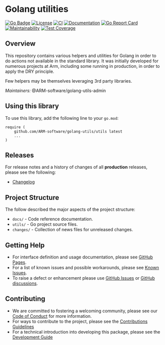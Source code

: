 <!--
Copyright (C) 2020-2021 Arm Limited or its affiliates and Contributors. All rights reserved.
SPDX-License-Identifier: Apache-2.0
-->
# Golang utilities

[![Go Badge](https://img.shields.io/badge/go-v1.15-blue)](https://golang.org/)
[![License](https://img.shields.io/badge/License-Apache%202.0-blue.svg)](https://opensource.org/licenses/Apache-2.0)
[![CI](https://github.com/ARM-software/golang-utils/actions/workflows/ci.yml/badge.svg)](https://github.com/ARM-software/golang-utils/actions/workflows/ci.yml)
[![Documentation](https://badgen.net/badge/Documentation/GitHub%20Pages/blue?icon=github)](https://arm-software.github.io/golang-utils)
[![Go Report Card](https://goreportcard.com/badge/github.com/ARM-software/golang-utils)](https://goreportcard.com/report/github.com/ARM-software/golang-utils)
[![Maintainability](https://api.codeclimate.com/v1/badges/dbe25c45c2756142fd08/maintainability)](https://codeclimate.com/github/ARM-software/golang-utils/maintainability)
[![Test Coverage](https://api.codeclimate.com/v1/badges/dbe25c45c2756142fd08/test_coverage)](https://codeclimate.com/github/ARM-software/golang-utils/test_coverage)

## Overview
 
This repository contains various helpers and utilities for Golang in order to do actions not available in the standard library.
It was initially developed for numerous projects at Arm, including some running in production, in order to apply the DRY principle.

Few helpers may be themselves leveraging 3rd party libraries.
 
*Maintainers:* @ARM-software/golang-utils-admin 
 
## Using this library

To use this library, add the following line to your `go.mod`:
```
require (
    github.com/ARM-software/golang-utils/utils latest
    ...
)
```


## Releases

For release notes and a history of changes of all **production** releases, please see the following:

- [Changelog](CHANGELOG.md)

## Project Structure

The follow described the major aspects of the project structure:

- `docs/` - Code reference documentation.
- `utils/` - Go project source files.
- `changes/` - Collection of news files for unreleased changes.


## Getting Help

- For interface definition and usage documentation, please see [GitHub Pages](https://arm-software.github.io/golang-utils).
- For a list of known issues and possible workarounds, please see [Known Issues](KNOWN_ISSUES.md).
- To raise a defect or enhancement please use [GitHub Issues](https://github.com/ARM-software/golang-utils/issues) or [GitHub discussions](https://github.com/ARM-software/golang-utils/discussions).

## Contributing

- We are committed to fostering a welcoming community, please see our
  [Code of Conduct](CODE_OF_CONDUCT.md) for more information.
- For ways to contribute to the project, please see the [Contributions Guidelines](CONTRIBUTING.md)
- For a technical introduction into developing this package, please see the [Development Guide](DEVELOPMENT.md)




